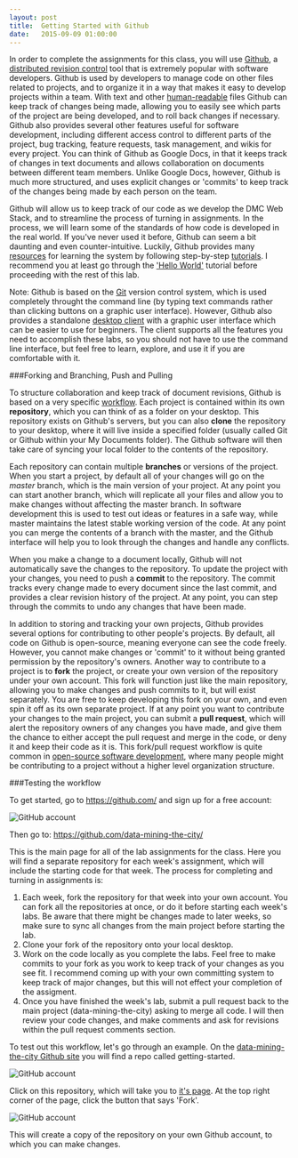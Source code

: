 ```yaml
---
layout: post
title:  Getting Started with Github
date:   2015-09-09 01:00:00
---
```


In order to complete the assignments for this class, you will use [Github](https://github.com/), a [distributed revision control](https://en.wikipedia.org/wiki/Distributed_revision_control) tool that is extremely popular with software developers. Github is used by developers to manage code on other files related to projects, and to organize it in a way that makes it easy to develop projects within a team. With text and other [human-readable](https://en.wikipedia.org/wiki/Human-readable_medium) files Github can keep track of changes being made, allowing you to easily see which parts of the project are being developed, and to roll back changes if necessary. Github also provides several other features useful for software development, including different access control to different parts of the project, bug tracking, feature requests, task management, and wikis for every project. You can think of Github as Google Docs, in that it keeps track of changes in text documents and allows collaboration on documents between different team members. Unlike Google Docs, however, Github is much more structured, and uses explicit changes or 'commits' to keep track of the changes being made by each person on the team.

Github will allow us to keep track of our code as we develop the DMC Web Stack, and to streamline the process of turning in assignments. In the process, we will learn some of the standards of how code is developed in the real world. If you've never used it before, Github can seem a bit daunting and even counter-intuitive. Luckily, Github provides many [resources](https://help.github.com/articles/good-resources-for-learning-git-and-github/) for learning the system by following step-by-step [tutorials](https://guides.github.com/). I recommend you at least go through the ['Hello World'](https://guides.github.com/activities/hello-world/) tutorial before proceeding with the rest of this lab.

Note: Github is based on the [Git](https://git-scm.com/) version control system, which is used completely throught the command line (by typing text commands rather than clicking buttons on a graphic user interface). However, Github also provides a standalone [desktop client](https://desktop.github.com/) with a graphic user interface which can be easier to use for beginners. The client supports all the features you need to accomplish these labs, so you should not have to use the command line interface, but feel free to learn, explore, and use it if you are comfortable with it.

###Forking and Branching, Push and Pulling

To structure collaboration and keep track of document revisions, Github is based on a very specific [workflow](https://guides.github.com/introduction/flow/). Each project is contained within its own **repository**, which you can think of as a folder on your desktop. This repository exists on Github's servers, but you can also **clone** the repository to your desktop, where it will live inside a specified folder (usually called Git or Github within your My Documents folder). The Github software will then take care of syncing your local folder to the contents of the repository.

Each repository can contain multiple **branches** or versions of the project. When you start a project, by default all of your changes will go on the *master* branch, which is the main version of your project. At any point you can start another branch, which will replicate all your files and allow you to make changes without affecting the master branch. In software development this is used to test out ideas or features in a safe way, while master maintains the latest stable working version of the code. At any point you can merge the contents of a branch with the master, and the Github interface will help you to look through the changes and handle any conflicts.

When you make a change to a document locally, Github will not automatically save the changes to the repository. To update the project with your changes, you need to push a **commit** to the repository. The commit tracks every change made to every document since the last commit, and provides a clear revision history of the project. At any point, you can step through the commits to undo any changes that have been made.

In addition to storing and tracking your own projects, Github provides several options for contributing to other people's projects. By default, all code on Github is open-source, meaning everyone can see the code freely. However, you cannot make changes or 'commit' to it without being granted permission by the repository's owners. Another way to contribute to a project is to **fork** the project, or create your own version of the repository under your own account. This fork will function just like the main repository, allowing you to make changes and push commits to it, but will exist separately. You are free to keep developing this fork on your own, and even spin it off as its own separate project. If at any point you want to contribute your changes to the main project, you can submit a **pull request**, which will alert the repository owners of any changes you have made, and give them the chance to either accept the pull request and merge in the code, or deny it and keep their code as it is. This fork/pull request workflow is quite common in [open-source software development](https://en.wikipedia.org/wiki/Open-source_software_development), where many people might be contributing to a project without a higher level organization structure.

###Testing the workflow

To get started, go to https://github.com/ and sign up for a free account:

![GitHub account](/dmc/images/github01.png)

Then go to: https://github.com/data-mining-the-city/

This is the main page for all of the lab assignments for the class. Here you will find a separate repository for each week's assignment, which will include the starting code for that week. The process for completing and turning in assignments is:

1. Each week, fork the repository for that week into your own account. You can fork all the repositories at once, or do it before starting each week's labs. Be aware that there might be changes made to later weeks, so make sure to sync all changes from the main project before starting the lab.
2. Clone your fork of the repository onto your local desktop.
3. Work on the code locally as you complete the labs. Feel free to make commits to your fork as you work to keep track of your changes as you see fit. I recommend coming up with your own committing system to keep track of major changes, but this will not effect your completion of the assigment.
4. Once you have finished the week's lab, submit a pull request back to the main project (data-mining-the-city) asking to merge all code. I will then review your code changes, and make comments and ask for revisions within the pull request comments section.

To test out this workflow, let's go through an example. On the [data-mining-the-city Github site](https://github.com/data-mining-the-city/) you will find a repo called getting-started. 

![GitHub account](/dmc/images/github02.png)

Click on this repository, which will take you to [it's page](https://github.com/data-mining-the-city/getting-started). At the top right corner of the page, click the button that says 'Fork'.

![GitHub account](/dmc/images/github03.png)

This will create a copy of the repository on your own Github account, to which you can make changes.